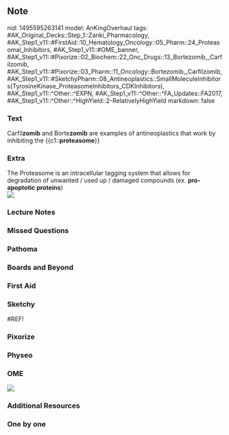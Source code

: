 ## Note
nid: 1495595263141
model: AnKingOverhaul
tags: #AK_Original_Decks::Step_1::Zanki_Pharmacology, #AK_Step1_v11::#FirstAid::10_Hematology_Oncology::05_Pharm::24_Proteasomal_Inhibitors, #AK_Step1_v11::#OME_banner, #AK_Step1_v11::#Pixorize::02_Biochem::22_Onc_Drugs::13_Bortezomib,_Carfilzomib, #AK_Step1_v11::#Pixorize::03_Pharm::11_Oncology::Bortezomib,_Carfilzomib, #AK_Step1_v11::#SketchyPharm::08_Antineoplastics::SmallMoleculeInhibitors(TyrosineKinase_ProteasomeInhibitors_CDKInhibitors), #AK_Step1_v11::^Other::^EXPN, #AK_Step1_v11::^Other::^FA_Updates::FA2017, #AK_Step1_v11::^Other::^HighYield::2-RelativelyHighYield
markdown: false

### Text
<div>
  Carfil<b>zomib</b> and Borte<b>zomib</b> are examples of
  antineoplastics that work by inhibiting the
  {{c1::<b>proteasome</b>}}
</div>

### Extra
<div>
  The Proteasome is an intracellular tagging system that allows for
  degradation of unwanted / used up / damaged compounds (ex.
  <b>pro-apoptotic proteins</b>)
</div>
<div><img src="18_12ProteasomeActivity-L.jpg" class=
"resizer"></div>

### Lecture Notes


### Missed Questions


### Pathoma


### Boards and Beyond


### First Aid


### Sketchy
#REF!

### Pixorize


### Physeo


### OME
<div class="ome-widget">
  <a href="https://onlinemeded.org?ref=anki"><img src=
  "_OME_AnkiFlashcards_General_7.png"></a>
</div>

### Additional Resources


### One by one

